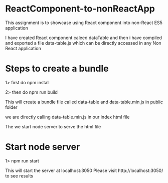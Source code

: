 # ReactComponent-to-nonReactApp

This assignment is to showcase using React component into non-React ES5 application

I have created React component caleed dataTable and then i have compiled and exported a file data-table.js which can be directly accessed in any Non React application

# Steps to create a bundle

1> first do npm install

2> then do npm run build 

This will create a bundle file called data-table and data-table.min.js in public folder

we are directly calling data-table.min.js in our index html file


The we start node server to serve the html file

# Start node server

1> npm run start

This will start the server at localhost:3050 Please visit http://localhost:3050/ to see results


